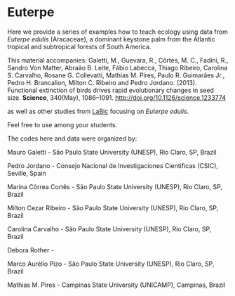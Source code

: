 # Euterpe
Here we provide a series of examples how to teach ecology using data from _Euterpe edulis_ (Aracaceae), a dominant keystone palm from the Atlantic tropical and subtropical forests of South America.

This material accompanies:
Galetti, M., Guevara, R., Côrtes, M. C., Fadini, R., Sandro Von Matter, Abraão B. Leite, Fábio Labecca, Thiago Ribeiro, Carolina S. Carvalho, Rosane G. Collevatti, Mathias M. Pires, Paulo R. Guimarães Jr., Pedro H. Brancalion, Milton C. Ribeiro and Pedro Jordano. (2013). Functional extinction of birds drives rapid evolutionary changes in seed size. **Science**, 340(May), 1086–1091. http://doi.org/10.1126/science.1233774

as well as other studies from [LaBic](http://labic.eco.br) focusing on _Euterpe edulis_.

Feel free to use among your students. 

The codes here and data were organized by:

Mauro Galetti - São Paulo State University (UNESP), Rio Claro, SP, Brazil

Pedro Jordano - Consejo Nacional de Investigaciones Cientificas (CSIC), Seville, Spain

Marina Côrrea Cortês - São Paulo State University (UNESP), Rio Claro, SP, Brazil

Milton Cezar Ribeiro - São Paulo State University (UNESP), Rio Claro, SP, Brazil

Carolina Carvalho - São Paulo State University (UNESP), Rio Claro, SP, Brazil

Debora Rother -

Marco Aurélio Pizo - São Paulo State University (UNESP), Rio Claro, SP, Brazil

Mathias M. Pires - Campinas State University (UNICAMP), Campinas, Brazil




